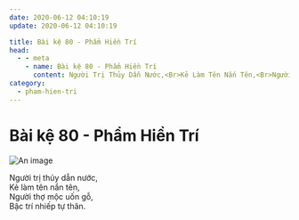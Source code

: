 ```yaml
---
date: 2020-06-12 04:10:19
update: 2020-06-12 04:10:19

title: Bài kệ 80 - Phẩm Hiền Trí
head:
  - - meta
    - name: Bài kệ 80 - Phẩm Hiền Trí
      content: Người Trị Thủy Dẫn Nước,<Br>Kẻ Làm Tên Nắn Tên,<Br>Người Thợ Mộc Uốn Gỗ,<Br>Bậc Trí Nhiếp Tự Thân.<Br>
category:
  - pham-hien-tri
---
```


# Bài kệ 80 - Phẩm Hiền Trí

![An image](/img/pham-hien-tri/pham-hien-tri-080.jpg)

Người trị thủy dẫn nước,<br>Kẻ làm tên nắn tên,<br>Người thợ mộc uốn gỗ,<br>Bậc trí nhiếp tự thân.<br>
